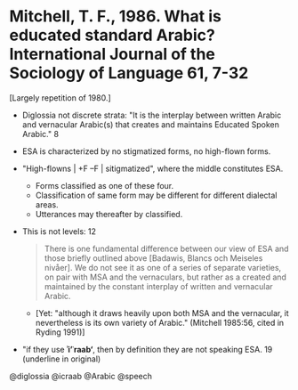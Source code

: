 # Mitchell, T. F., 1986. What is educated standard Arabic?  International Journal of  the Sociology of Language 61, 7-32

[Largely repetition of 1980.]

- Diglossia not discrete strata: "It is the interplay between written Arabic and vernacular Arabic(s) that creates and maintains Educated Spoken Arabic." 8

- ESA is characterized by no stigmatized forms, no high-flown forms. 

- "High-flowns | +F –F | sitigmatized", where the middle constitutes ESA. 
  - Forms classified as one of these four.
  - Classification of same form may be different for different dialectal areas.
  - Utterances may thereafter by classified.

- This is not levels: 12

  > There is one fundamental difference between our view of ESA and those briefly outlined above [Badawis, Blancs och Meiseles nivåer]. We do not see it as one of a series of separate varieties, on pair with MSA and the vernaculars, but rather as a created and maintained by the constant interplay of written and vernacular Arabic.
    
  - [Yet: "although it draws heavily upon both MSA and the vernacular, it nevertheless is its own variety of Arabic." (Mitchell 1985:56, cited in Ryding 1991)] 

- "if they use **ʾi’ʿraab‘**, then by definition they are not speaking ESA. 19 (underline in original)

@diglossia
@icraab
@Arabic
@speech
